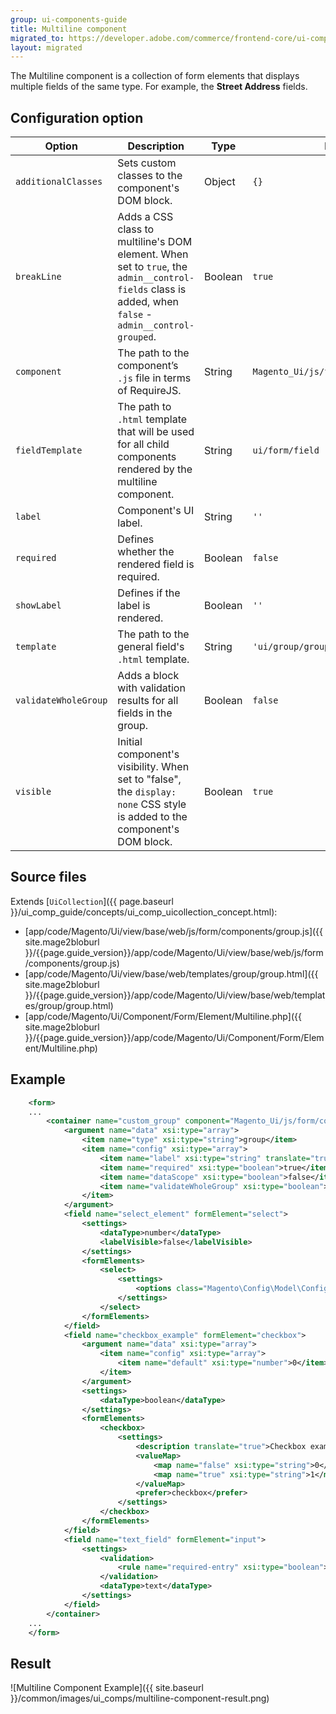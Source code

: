 ```yaml
---
group: ui-components-guide
title: Multiline component
migrated_to: https://developer.adobe.com/commerce/frontend-core/ui-components/components/multiline/
layout: migrated
---
```


The Multiline component is a collection of form elements that displays multiple fields of the same type. For example, the **Street Address** fields.

## Configuration option

| Option | Description | Type | Default |
| --- | --- | --- | --- |
| `additionalClasses` | Sets custom classes to the component's DOM block. | Object | `{}` |
| `breakLine` | Adds a CSS class to multiline's DOM element. When set to `true`, the `admin__control-fields` class is added, when `false` - `admin__control-grouped`. | Boolean | `true` |
| `component` | The path to the component’s `.js` file in terms of RequireJS. | String | `Magento_Ui/js/form/components/group` |
| `fieldTemplate` | The path to `.html` template that will be used for all child components rendered by the multiline component. | String | `ui/form/field` |
| `label` | Component's UI label. | String | `''` |
| `required` | Defines whether the rendered field is required. | Boolean | `false` |
| `showLabel` | Defines if the label is rendered. | Boolean | `''` |
| `template` | The path to the general field's `.html` template. | String | `'ui/group/group'` |
| `validateWholeGroup` | Adds a block with validation results for all fields in the group. | Boolean | `false` |
| `visible` | Initial component's visibility. When set to "false", the `display: none` CSS style is added to the component's DOM block. | Boolean | `true` |

## Source files

Extends [`UiCollection`]({{ page.baseurl }}/ui_comp_guide/concepts/ui_comp_uicollection_concept.html):

-  [app/code/Magento/Ui/view/base/web/js/form/components/group.js]({{ site.mage2bloburl }}/{{page.guide_version}}/app/code/Magento/Ui/view/base/web/js/form/components/group.js)
-  [app/code/Magento/Ui/view/base/web/templates/group/group.html]({{ site.mage2bloburl }}/{{page.guide_version}}/app/code/Magento/Ui/view/base/web/templates/group/group.html)
-  [app/code/Magento/Ui/Component/Form/Element/Multiline.php]({{ site.mage2bloburl }}/{{page.guide_version}}/app/code/Magento/Ui/Component/Form/Element/Multiline.php)

## Example

```xml
    <form>
    ...
        <container name="custom_group" component="Magento_Ui/js/form/components/group" sortOrder="20">
            <argument name="data" xsi:type="array">
                <item name="type" xsi:type="string">group</item>
                <item name="config" xsi:type="array">
                    <item name="label" xsi:type="string" translate="true">Custom Group</item>
                    <item name="required" xsi:type="boolean">true</item>
                    <item name="dataScope" xsi:type="boolean">false</item>
                    <item name="validateWholeGroup" xsi:type="boolean">true</item>
                </item>
            </argument>
            <field name="select_element" formElement="select">
                <settings>
                    <dataType>number</dataType>
                    <labelVisible>false</labelVisible>
                </settings>
                <formElements>
                    <select>
                        <settings>
                            <options class="Magento\Config\Model\Config\Source\Yesno"/>
                        </settings>
                    </select>
                </formElements>
            </field>
            <field name="checkbox_example" formElement="checkbox">
                <argument name="data" xsi:type="array">
                    <item name="config" xsi:type="array">
                        <item name="default" xsi:type="number">0</item>
                    </item>
                </argument>
                <settings>
                    <dataType>boolean</dataType>
                </settings>
                <formElements>
                    <checkbox>
                        <settings>
                            <description translate="true">Checkbox example</description>
                            <valueMap>
                                <map name="false" xsi:type="string">0</map>
                                <map name="true" xsi:type="string">1</map>
                            </valueMap>
                            <prefer>checkbox</prefer>
                        </settings>
                    </checkbox>
                </formElements>
            </field>
            <field name="text_field" formElement="input">
                <settings>
                    <validation>
                        <rule name="required-entry" xsi:type="boolean">true</rule>
                    </validation>
                    <dataType>text</dataType>
                </settings>
            </field>
        </container>
    ...
    </form>
```

## Result

![Multiline Component Example]({{ site.baseurl }}/common/images/ui_comps/multiline-component-result.png)
